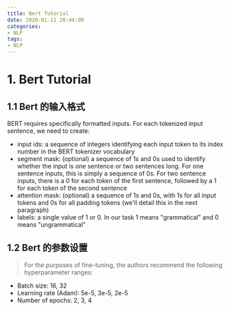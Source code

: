 ```yaml
---
title: Bert Tutorial
date: 2020-01-11 20:44:00
categories:
- NLP
tags:
- NLP
---
```


# 1. Bert Tutorial

## 1.1 Bert 的输入格式

BERT requires specifically formatted inputs. For each tokenized input sentence, we need to create:

- input ids: a sequence of integers identifying each input token to its index number in the BERT tokenizer vocabulary
- segment mask: (optional) a sequence of 1s and 0s used to identify whether the input is one sentence or two sentences long. For one sentence inputs, this is simply a sequence of 0s. For two sentence inputs, there is a 0 for each token of the first sentence, followed by a 1 for each token of the second sentence
- attention mask: (optional) a sequence of 1s and 0s, with 1s for all input tokens and 0s for all padding tokens (we'll detail this in the next paragraph)
- labels: a single value of 1 or 0. In our task 1 means "grammatical" and 0 means "ungrammatical"

## 1.2 Bert 的参数设置

> For the purposes of fine-tuning, the authors recommend the following hyperparameter ranges:

- Batch size: 16, 32
- Learning rate (Adam): 5e-5, 3e-5, 2e-5
- Number of epochs: 2, 3, 4